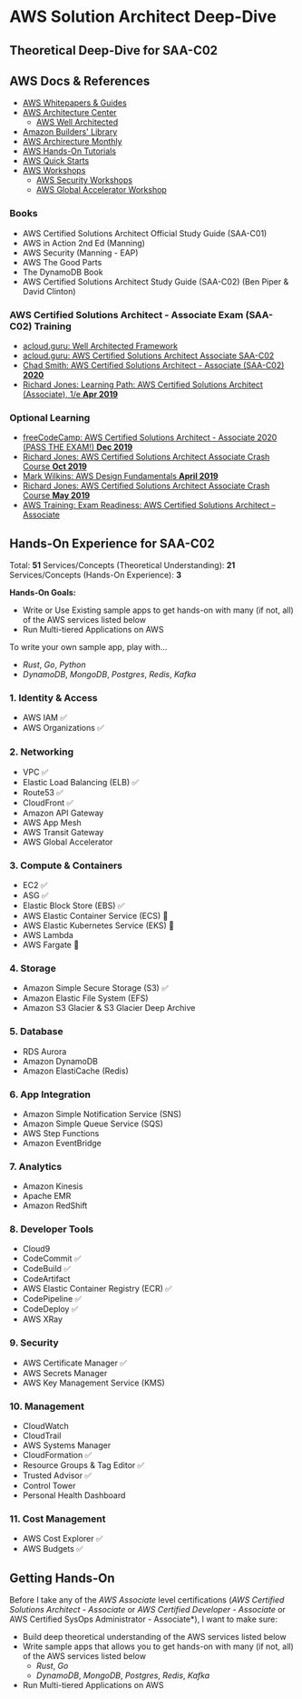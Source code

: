 # AWS Solution Architect Deep-Dive

## Theoretical Deep-Dive for SAA-C02

## AWS Docs & References
- [AWS Whitepapers & Guides](https://aws.amazon.com/whitepapers/?icmpid=link_from_docs_website&whitepapers-main.sort-by=item.additionalFields.sortDate&whitepapers-main.sort-order=desc)
- [AWS Architecture Center](https://aws.amazon.com/architecture/?awsf.quickstart-architecture-page-filter=highlight%23new)
  - [AWS Well Architected](https://aws.amazon.com/architecture/well-architected/?achp_wa1&wa-lens-whitepapers.sort-by=item.additionalFields.sortDate&wa-lens-whitepapers.sort-order=desc)
- [Amazon Builders' Library](https://aws.amazon.com/builders-library/)
- [AWS Archirecture Monthly](https://aws.amazon.com/whitepapers/kindle/?icmpid=link_from_docs_website)
- [AWS Hands-On Tutorials](https://aws.amazon.com/getting-started/hands-on/?awsf.getting-started-category=category%23compute%7Ccategory%23databases)
- [AWS Quick Starts](https://aws.amazon.com/quickstart/?quickstart-all.sort-by=item.additionalFields.sortDate&quickstart-all.sort-order=desc)
- [AWS Workshops](https://awsworkshop.io/)
  + [AWS Security Workshops](https://awssecworkshops.com/)
  + [AWS Global Accelerator Workshop](https://intro-to-global-accelerator.workshop.aws/)

### Books
- AWS Certified Solutions Architect Official Study Guide (SAA-C01)
- AWS in Action 2nd Ed (Manning)
- AWS Security (Manning - EAP)
- AWS The Good Parts
- The DynamoDB Book
- AWS Certified Solutions Architect Study Guide (SAA-C02) (Ben Piper & David Clinton)

### AWS Certified Solutions Architect - Associate Exam (SAA-C02) Training
- [acloud.guru: Well Architected Framework](https://learn.acloud.guru/course/aws-well-architected-framework/dashboard)
- [acloud.guru: AWS Certified Solutions Architect Associate SAA-C02](https://learn.acloud.guru/course/aws-certified-solutions-architect-associate/dashboard)
- [Chad Smith: AWS Certified Solutions Architect - Associate (SAA-C02) **2020**](https://learning.oreilly.com/videos/aws-certified-solutions/9780136721246)
- [Richard Jones: Learning Path: AWS Certified Solutions Architect (Associate), 1/e **Apr 2019**](https://learning.oreilly.com/learning-paths/learning-path-aws/9780135944769/)

### Optional Learning
- [freeCodeCamp: AWS Certified Solutions Architect - Associate 2020 (PASS THE EXAM!) **Dec 2019**](https://www.youtube.com/watch?v=Ia-UEYYR44s&feature=youtu.be)
- [Richard Jones: AWS Certified Solutions Architect Associate Crash Course **Oct 2019**](https://learning.oreilly.com/live-training/courses/aws-certified-solutions-architect-associate-crash-course/0636920319108/)
- [Mark Wilkins: AWS Design Fundamentals **April 2019**](https://learning.oreilly.com/live-training/courses/aws-design-fundamentals/0636920251668/)
- [Richard Jones: AWS Certified Solutions Architect Associate Crash Course **May 2019**](https://learning.oreilly.com/live-training/courses/aws-certified-solutions-architect-associate-crash-course/0636920273509/)
- [AWS Training: Exam Readiness: AWS Certified Solutions Architect – Associate](https://www.aws.training/Details/eLearning?id=20686)

## Hands-On Experience for SAA-C02

Total: **51**
Services/Concepts (Theoretical Understanding): **21**
Services/Concepts (Hands-On Experience): **3**

**Hands-On Goals:**
- Write or Use Existing sample apps to get hands-on with many (if not, all) of the AWS services listed below
- Run Multi-tiered Applications on AWS

To write your own sample app, play with...
- *Rust*, *Go*, *Python*
- *DynamoDB*, *MongoDB*, *Postgres*, *Redis*, *Kafka*


### 1. Identity & Access
+ AWS IAM ✅
+ AWS Organizations ✅

### 2. Networking
+ VPC ✅
+ Elastic Load Balancing (ELB) ✅
+ Route53 ✅
+ CloudFront ✅
+ Amazon API Gateway
+ AWS App Mesh
+ AWS Transit Gateway
+ AWS Global Accelerator

### 3. Compute & Containers
+ EC2 ✅
+ ASG ✅
+ Elastic Block Store (EBS) ✅
+ AWS Elastic Container Service (ECS) 🚧
+ AWS Elastic Kubernetes Service (EKS) 🚧
+ AWS Lambda
+ AWS Fargate 🚧

### 4. Storage
+ Amazon Simple Secure Storage (S3) ✅
+ Amazon Elastic File System (EFS)
+ Amazon S3 Glacier & S3 Glacier Deep Archive

### 5. Database
+ RDS Aurora
+ Amazon DynamoDB
+ Amazon ElastiCache (Redis)

### 6. App Integration
+ Amazon Simple Notification Service (SNS)
+ Amazon Simple Queue Service (SQS)
+ AWS Step Functions
+ Amazon EventBridge

### 7. Analytics
+ Amazon Kinesis
+ Apache EMR
+ Amazon RedShift

### 8. Developer Tools
+ Cloud9
+ CodeCommit ✅
+ CodeBuild ✅
+ CodeArtifact
+ AWS Elastic Container Registry (ECR) ✅
+ CodePipeline ✅
+ CodeDeploy ✅
+ AWS XRay

### 9. Security 
+ AWS Certificate Manager ✅
+ AWS Secrets Manager
+ AWS Key Management Service (KMS)

### 10. Management
+ CloudWatch
+ CloudTrail
+ AWS Systems Manager
+ CloudFormation ✅
+ Resource Groups & Tag Editor ✅
+ Trusted Advisor ✅
+ Control Tower
+ Personal Health Dashboard

### 11. Cost Management
+ AWS Cost Explorer ✅
+ AWS Budgets ✅

## Getting Hands-On
Before I take any of the *AWS Associate* level certifications (*AWS Certified Solutions Architect - Associate* or *AWS Certified Developer - Associate* or AWS Certified SysOps Administrator - Associate*), I want to make sure:

- Build deep theoretical understanding of the AWS services listed below
- Write sample apps that allows you to get hands-on with many (if not, all) of the AWS services listed below
  + *Rust*, *Go*
  + *DynamoDB*, *MongoDB*, *Postgres*, *Redis*, *Kafka*
- Run Multi-tiered Applications on AWS